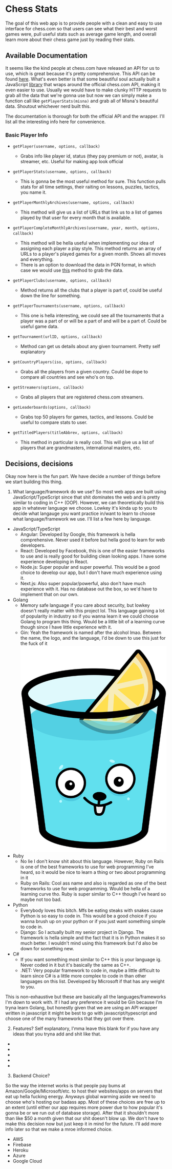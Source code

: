 # Chess Stats

The goal of this web app is to provide people with a clean and easy to use interface for chess.com so that users can 
see what their best and worst games were, pull useful stats such as average game length, and overall learn more about
their chess game just by reading their stats. 

## Available Documentation

It seems like the kind people at chess.com have released an API for us to use, which is great because it's pretty
comprehensive. This API can be found [here](https://www.chess.com/news/view/published-data-api). What's even better is that some beautiful soul actually built a JavaScript [library](https://www.npmjs.com/package/chess-web-api#installation) that wraps around the official chess.com API, making it even easier to use. Usually we would have to make clunky HTTP requests to grab all the 
data that we're gonna use but now we can simply make a function call like `getPlayerStats(misna)` and grab all of Misna's beautiful data. Shoutout whichever nerd built this. 

The documentation is thorough for both the official API and the wrapper. I'll list all the interesting info here 
for convenience. 

### Basic Player Info

- `getPlayer(username, options, callback)`
    - Grabs info like player id, status (they pay premium or not), avatar, is streamer, etc. Useful for making app look official
- `getPlayerStats(username, options, callback)`
    - This is gonna be the most useful method for sure. This function pulls stats for all time settings, their raiting on lessons, puzzles, tactics, you name it. 
- `getPlayerMonthlyArchives(username, options, callback)`
    - This method will give us a list of URLs that link us 
    to a list of games played by that user for every month that is available. 
    
- `getPlayerCompleteMonthlyArchives(username, year, month, options, callback)`
    - This method will be hella useful when implementing our idea of assigning each player a play style. This method returns an array of URLs to a player's played games for a given month. Shows all moves and everything.
    - There is an option to download the data in PGN format, in which case we would use [this](https://www.chess.com/news/view/published-data-api#pubapi-endpoint-games-pgn) method to grab the data. 
- `getPlayerClubs(username, options, callback)`
    - Method returns all the clubs that a player is part of, could be useful down the line for something. 
- `getPlayerTournaments(username, options, callback)`
    - This one is hella interesting, we could see all the tournaments that a player was a part of or will be a part of and will be a part of. Could be useful game data. 
- `getTournament(urlID, options, callback)` 
    - Method can get us details about any given tournament. Pretty self explanatory 
- `getCountryPlayers(iso, options, callback)`
    - Grabs all the players from a given country. Could be dope to compare all countries and see who's on top. 
- `getStreamers(options, callback)`
    - Grabs all players that are registered chess.com streamers. 
- `getLeaderboards(options, callback)`
    - Grabs top 50 players for games, tactics, and lessons. Could be useful to compare stats to user. 
- `getTitledPlayers(titleAbbrev, options, callback)`
    - This method in particular is really cool. This will give us a list of players that are grandmasters, international masters, etc. 

## Decisions, decisions
Okay now here is the fun part. We have decide a number of things before we start building this thing. 
1. What language/framework do we use?
So most web apps are built using JavaScript/TypeScript since that shit dominates the web and is pretty similar to coding in C++ (OOP). 
However, we can theoretically build this app in whatever language we choose. Lowkey it's kinda up to you to decide what langauge you
want practice in/want to learn to choose what language/framework we use. I'll list a few here by language.

- JavaScript/TypeScript
    - Angular: Developed by Google, this framework is hella comprehensive. Never used it before but hella good to learn for web developers.
    - React: Developed by Facebook, this is one of the easier frameworks to use and is really good for building clean looking apps. I have
    some experience developing in React. 
    - Node.js: Super popular and super powerful. This would be a good choice to develop our app, but I don't have much experience using it. 
    - Next.js: Also super popular/powerful, also don't have much experience with it. Has no database out the box, so we'd have to implement that on our own. 
- Golang
    - Memory safe language if you care about security, but lowkey doesn't really matter with this project lol. This language gaining
    a lot of popularity in industry so if you wanna learn it we could choose Golang to program this thing. Would be a little bit of
    a learning curve though since I have little experience with it. 
    - Gin: Yeah the framework is named after the alcohol lmao. Between the name, the logo, and the language, I'd be down to use this
    just for the fuck of it ![Gin logo](https://raw.githubusercontent.com/gin-gonic/logo/master/color.png) 
- Ruby
    - No lie I don't know shit about this language. However, Ruby on Rails is one of the best frameworks to use for web programming I've
    heard, so it would be nice to learn a thing or two about programming in it
    - Ruby on Rails: Cool ass name and also is regarded as one of the best frameworks to use for web programming. Would be hella of a learning curve tho. Ruby is super similar to C++ though I've heard so maybe not too bad. 
- Python
    - Everybody loves this bitch. Mfs be eating steaks with snakes cause Python is so easy to code in. This would be a good choice if you
    wanna brush up on your python or if you just want something simple to code in. 
    - Django: So I actually built my senior project in Django. The framework is hella simple and the fact that it is in Python makes it 
    so much better. I wouldn't mind using this framework but I'd also be down for something new. 
- C#
    - If you want something most similar to C++ this is your language ig. Never coded in it but it's basically the same as C++. 
    - .NET: Very popular framework to code in, maybe a little difficult to learn since C# is a little more complex to code in than other
    languages on this list. Developed by Microsoft if that has any weight to you. 


This is non-exhaustive but these are basically all the languages/frameworks I'm down to work with. If I had any preference it would be Gin
because I'm tryna learn Golang, but honestly given that we are using an API wrapper written in javascript it might be best to go with
javascript/typescript and choose one of the many frameworks that they got over there.

2. Features?
Self explanatory, I'mma leave this blank for if you have any ideas that you tryna add and shit like that. 

-
-
-
-
-

3. Backend Choice?

So the way the internet works is that people pay bums at Amazon/Google/Microsoft/etc. to host their websites/apps on servers that eat up
hella fucking energy. Anyways global warming aside we need to choose who's hosting our badass app. Most of these choices are free up to an extent (until either our app requires more power due to how popular it's gonna be or we run out of database storage). After that it shouldn't more than like $50 a month given that our shit doesn't blow up. We don't have to make this decision now but just keep it in mind
for the future. I'll add more info later so that we make a mroe informed choice. 

- AWS
- Firebase
- Heroku
- Azure
- Google Cloud
